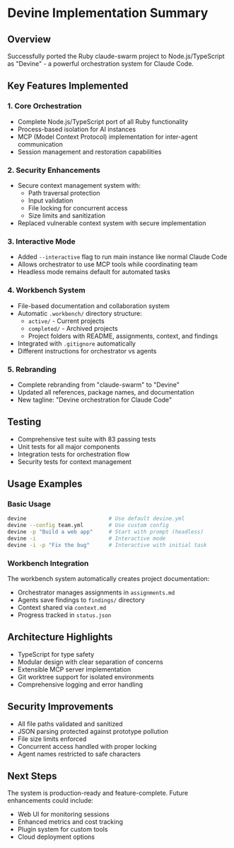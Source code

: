 # Devine Implementation Summary

## Overview
Successfully ported the Ruby claude-swarm project to Node.js/TypeScript as "Devine" - a powerful orchestration system for Claude Code.

## Key Features Implemented

### 1. Core Orchestration
- Complete Node.js/TypeScript port of all Ruby functionality
- Process-based isolation for AI instances
- MCP (Model Context Protocol) implementation for inter-agent communication
- Session management and restoration capabilities

### 2. Security Enhancements
- Secure context management system with:
  - Path traversal protection
  - Input validation
  - File locking for concurrent access
  - Size limits and sanitization
- Replaced vulnerable context system with secure implementation

### 3. Interactive Mode
- Added `--interactive` flag to run main instance like normal Claude Code
- Allows orchestrator to use MCP tools while coordinating team
- Headless mode remains default for automated tasks

### 4. Workbench System
- File-based documentation and collaboration system
- Automatic `.workbench/` directory structure:
  - `active/` - Current projects
  - `completed/` - Archived projects
  - Project folders with README, assignments, context, and findings
- Integrated with `.gitignore` automatically
- Different instructions for orchestrator vs agents

### 5. Rebranding
- Complete rebranding from "claude-swarm" to "Devine"
- Updated all references, package names, and documentation
- New tagline: "Devine orchestration for Claude Code"

## Testing
- Comprehensive test suite with 83 passing tests
- Unit tests for all major components
- Integration tests for orchestration flow
- Security tests for context management

## Usage Examples

### Basic Usage
```bash
devine                          # Use default devine.yml
devine --config team.yml        # Use custom config
devine -p "Build a web app"     # Start with prompt (headless)
devine -i                       # Interactive mode
devine -i -p "Fix the bug"      # Interactive with initial task
```

### Workbench Integration
The workbench system automatically creates project documentation:
- Orchestrator manages assignments in `assignments.md`
- Agents save findings to `findings/` directory
- Context shared via `context.md`
- Progress tracked in `status.json`

## Architecture Highlights
- TypeScript for type safety
- Modular design with clear separation of concerns
- Extensible MCP server implementation
- Git worktree support for isolated environments
- Comprehensive logging and error handling

## Security Improvements
- All file paths validated and sanitized
- JSON parsing protected against prototype pollution
- File size limits enforced
- Concurrent access handled with proper locking
- Agent names restricted to safe characters

## Next Steps
The system is production-ready and feature-complete. Future enhancements could include:
- Web UI for monitoring sessions
- Enhanced metrics and cost tracking
- Plugin system for custom tools
- Cloud deployment options
